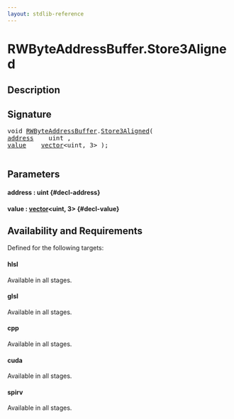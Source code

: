 ```yaml
---
layout: stdlib-reference
---
```


# RWByteAddressBuffer\.Store3Aligned

## Description





## Signature 

<pre>
void <a href="/stdlib-reference/types/RWByteAddressBuffer/index" class="code_type">RWByteAddressBuffer</a>.<a href="/stdlib-reference/types/RWByteAddressBuffer/Store3Aligned">Store3Aligned</a>(
<a href="/stdlib-reference/types/RWByteAddressBuffer/Store3Aligned#decl-address" class="code_param">address</a>    uint ,
<a href="/stdlib-reference/types/RWByteAddressBuffer/Store3Aligned#decl-value" class="code_param">value</a>    <a href="/stdlib-reference/types/vector/index" class="code_type">vector</a>&lt;uint, 3&gt; );

</pre>

## Parameters

#### address  : uint {#decl-address}
#### value  : [vector](/stdlib-reference/types/vector/index)\<uint, 3\> {#decl-value}

## Availability and Requirements

Defined for the following targets:

#### hlsl
Available in all stages.

#### glsl
Available in all stages.

#### cpp
Available in all stages.

#### cuda
Available in all stages.

#### spirv
Available in all stages.



